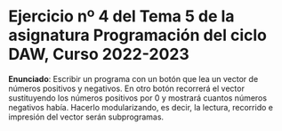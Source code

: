 # Ejercicio nº 4 del Tema 5 de la asignatura Programación del ciclo DAW, Curso 2022-2023
**Enunciado**: Escribir un programa con un botón que lea un vector de números positivos y negativos.
En otro botón recorrerá el vector sustituyendo los números positivos por 0 y mostrará cuantos números negativos había. Hacerlo modularizando, es decir, la lectura, recorrido e impresión del vector serán subprogramas.